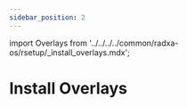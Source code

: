 ```yaml
---
sidebar_position: 2
---
```


import Overlays from '../../../../common/radxa-os/rsetup/\_install_overlays.mdx';

# Install Overlays

<Overlays />
